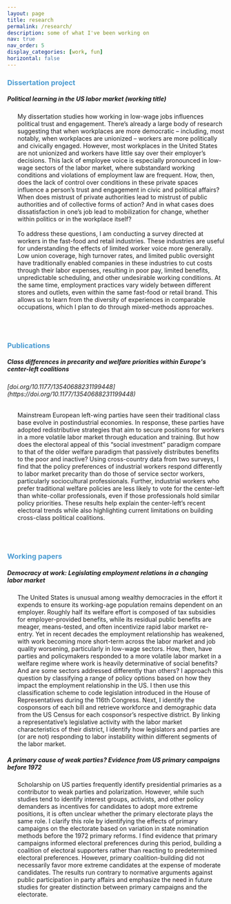 ```yaml
---
layout: page
title: research
permalink: /research/
description: some of what I've been working on
nav: true
nav_order: 5
display_categories: [work, fun]
horizontal: false
---
```


<h3 style="color: #4b9cd3;">Dissertation project</h3>
<!-- Dissertation project -->
<div class="card mt-3">
    <div class="p-3">
    <div class="row">
      <div class="col-sm-10">
        <h5 class="card-title">Political learning in the US labor market (working title)</h5>
      </div>
    </div>
    <ul class="card-text font-weight-light list-group list-group-flush">
      <div class="col-md-12">
    My dissertation studies how working in low-wage jobs influences political trust and engagement. There’s already a large body of research suggesting that when workplaces are more democratic – including, most notably, when workplaces are unionized – workers are more politically and civically engaged. However, most workplaces in the United States are not unionized and workers have little say over their employer’s decisions. This lack of employee voice is especially pronounced in low-wage sectors of the labor market, where substandard working conditions and violations of employment law are frequent. How, then, does the lack of control over conditions in these private spaces influence a person’s trust and engagement in civic and political affairs? When does mistrust of private authorities lead to mistrust of public authorities and of collective forms of action? And in what cases does dissatisfaction in one’s job lead to mobilization for change, whether within politics or in the workplace itself?
<br>
<br>
    To address these questions, I am conducting a survey directed at workers in the fast-food and retail industries. These industries are useful for understanding the effects of limited worker voice more generally. Low union coverage, high turnover rates, and limited public oversight have traditionally enabled companies in these industries to cut costs through their labor expenses, resulting in poor pay, limited benefits, unpredictable scheduling, and other undesirable working conditions. At the same time, employment practices vary widely between different stores and outlets, even within the same fast-food or retail brand. This allows us to learn from the diversity of experiences in comparable occupations, which I plan to do through mixed-methods approaches.
      </div>
    </ul>
</div>
</div>
<br>
<br>        
<h3 style="color: #4b9cd3;">Publications</h3>
<!-- Publications -->
<div class="card mt-3">
  <div class="p-3">
    <div class="row">
      <div class="col-sm-10">
        <h5 class="card-title">Class differences in precarity and welfare priorities within Europe's center-left coalitions</h5>
        <h6 class="card-subtitle font-italic">[doi.org/10.1177/13540688231199448](https://doi.org/10.1177/13540688231199448)</h6>
      </div>
    </div>
    <ul class="card-text font-weight-light list-group list-group-flush">
      <div class="col-md-12">
        Mainstream European left-wing parties have seen their traditional class base evolve in postindustrial economies. In response, these parties have adopted redistributive strategies that aim to secure positions for workers in a more volatile labor market through education and training. But how does the electoral appeal of this “social investment” paradigm compare to that of the older welfare paradigm that passively distributes benefits to the poor and inactive? Using cross-country data from two surveys, I find that the policy preferences of industrial workers respond differently to labor market precarity than do those of service sector workers, particularly sociocultural professionals. Further, industrial workers who prefer traditional welfare policies are less likely to vote for the center-left than white-collar professionals, even if those professionals hold similar policy priorities. These results help explain the center-left’s recent electoral trends while also highlighting current limitations on building cross-class political coalitions.
      </div>
    </ul>
  </div>
</div>
<br>
<br>
<h3 style="color: #4b9cd3;">Working papers</h3>
<!-- Working papers -->
<div class="card mt-3">
  <div class="p-3">
    <div class="row">
      <div class="col-sm-10">
        <h5 class="card-title">Democracy at work: Legislating employment relations in a changing labor market</h5>
      </div>
    </div>
    <ul class="card-text font-weight-light list-group list-group-flush">
      <div class="col-md-12">
        The United States is unusual among wealthy democracies in the effort it expends to ensure its working-age population remains dependent on an employer. Roughly half its welfare effort is composed of tax subsidies for employer-provided benefits, while its residual public benefits are meager, means-tested, and often incentivize rapid labor market re-entry. Yet in recent decades the employment relationship has weakened, with work becoming more short-term across the labor market and job quality worsening, particularly in low-wage sectors. How, then, have parties and policymakers responded to a more volatile labor market in a welfare regime where work is heavily determinative of social benefits? And are some sectors addressed differently than others? I approach this question by classifying a range of policy options based on how they impact the employment relationship in the US. I then use this classification scheme to code legislation introduced in the House of Representatives during the 116th Congress. Next, I identify the cosponsors of each bill and retrieve workforce and demographic data from the US Census for each cosponsor’s respective district. By linking a representative’s legislative activity with the labor market characteristics of their district, I identify how legislators and parties are (or are not) responding to labor instability within different segments of the labor market.
      </div>
    </ul>
  </div>
</div>

<div class="card mt-3">
  <div class="p-3">
    <div class="row">
      <div class="col-sm-10">
        <h5 class="card-title">A primary cause of weak parties? Evidence from US primary campaigns before 1972</h5>
      </div>
    </div>
    <ul class="card-text font-weight-light list-group list-group-flush">
      <div class="col-md-12">
        Scholarship on US parties frequently identify presidential primaries as a contributor to weak parties and polarization. However, while such studies tend to identify interest groups, activists, and other policy demanders as incentives for candidates to adopt more extreme positions, it is often unclear whether the primary electorate plays the same role. I clarify this role by identifying the effects of primary campaigns on the electorate based on variation in state nomination methods before the 1972 primary reforms. I find evidence that primary campaigns informed electoral preferences during this period, building a coalition of electoral supporters rather than reacting to predetermined electoral preferences. However, primary coalition-building did not necessarily favor more extreme candidates at the expense of moderate candidates. The results run contrary to normative arguments against public participation in party affairs and emphasize the need in future studies for greater distinction between primary campaigns and the electorate.
      </div>
    </ul>
  </div>
</div>
